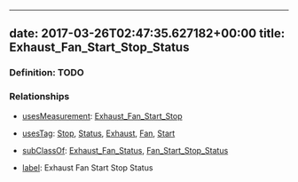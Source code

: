 
---
date: 2017-03-26T02:47:35.627182+00:00
title: Exhaust_Fan_Start_Stop_Status
---
### Definition: TODO

### Relationships

* [usesMeasurement](https://brickschema.org/schema/1.0/BrickFrame#usesMeasurement): [Exhaust_Fan_Start_Stop](https://brickschema.org/schema/1.0/Brick#Exhaust_Fan_Start_Stop)

* [usesTag](https://brickschema.org/schema/1.0/BrickFrame#usesTag): [Stop](https://brickschema.org/schema/1.0/BrickTag#Stop), [Status](https://brickschema.org/schema/1.0/BrickTag#Status), [Exhaust](https://brickschema.org/schema/1.0/BrickTag#Exhaust), [Fan](https://brickschema.org/schema/1.0/BrickTag#Fan), [Start](https://brickschema.org/schema/1.0/BrickTag#Start)

* [subClassOf](http://www.w3.org/2000/01/rdf-schema#subClassOf): [Exhaust_Fan_Status](https://brickschema.org/schema/1.0/Brick#Exhaust_Fan_Status), [Fan_Start_Stop_Status](https://brickschema.org/schema/1.0/Brick#Fan_Start_Stop_Status)

* [label](http://www.w3.org/2000/01/rdf-schema#label): Exhaust Fan Start Stop Status
